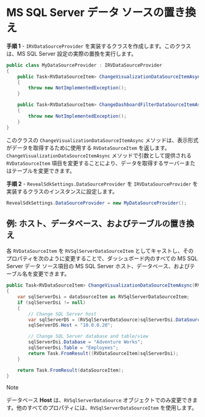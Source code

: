 # MS SQL Server データ ソースの置き換え

**手順 1** - `IRVDataSourceProvider` を実装するクラスを作成します。このクラスは、MS SQL Server 設定の実際の置換を実行します。 

```cs
public class MyDataSourceProvider : IRVDataSourceProvider
{
    public Task<RVDataSourceItem> ChangeVisualizationDataSourceItemAsync(RVDashboardFilter filter, RVDataSourceItem dataSourceItem)
    {
        throw new NotImplementedException();
    }

    public Task<RVDataSourceItem> ChangeDashboardFilterDataSourceItemAsync(RVDashboardFilter filter, RVDataSourceItem dataSourceItem)
    {
        throw new NotImplementedException();
    }
}
```

このクラスの `ChangeVisualizationDataSourceItemAsync` メソッドは、表示形式がデータを取得するために使用する `RVDataSourceItem` を返します。`ChangeVisualizationDataSourceItemAsync` メソッドで引数として提供される `RVDataSourceItem` 項目を変更することにより、データを取得するサーバーまたはテーブルを変更できます。

**手順 2** - `RevealSdkSettings.DataSourceProvider` を `IRVDataSourceProvider` を実装するクラスのインスタンスに設定します。

```cs
RevealSdkSettings.DataSourceProvider = new MyDataSourceProvider();
```

## 例: ホスト、データベース、およびテーブルの置き換え

各 `RVDataSourceItem` を `RVSqlServerDataSourceItem` としてキャストし、そのプロパティを次のように変更することで、ダッシュボード内のすべての MS SQL Server データ ソース項目の MS SQL Server ホスト、データベース、およびテーブル名を変更できます。

```cs
public Task<RVDataSourceItem> ChangeVisualizationDataSourceItemAsync(RVVisualization visualization, RVDataSourceItem dataSourceItem)
{
    var sqlServerDsi = dataSourceItem as RVSqlServerDataSourceItem;
    if (sqlServerDsi != null)
    {
        // Change SQL Server host
        var sqlServerDS = (RVSqlServerDataSource)sqlServerDsi.DataSource;
        sqlServerDS.Host = "10.0.0.20";

        // Change SQL Server database and table/view
        sqlServerDsi.Database = "Adventure Works";
        sqlServerDsi.Table = "Employees";
        return Task.FromResult((RVDataSourceItem)sqlServerDsi);
    }

    return Task.FromResult(dataSourceItem);
}
```

> [!NOTE]
> データベース **Host** は、`RVSqlServerDataSource` オブジェクトでのみ変更できます。他のすべてのプロパティには、`RVSqlServerDataSourceItem` を使用します。
